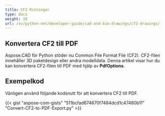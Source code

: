 ```yaml
---
title: CF2 Ritningar
type: docs
weight: 10
url: /sv/python-net/developer-guide/cad-and-bim-drawings/cf2-drawings/
---
```


## **Konvertera CF2 till PDF**

Aspose.CAD för Python stöder nu Common File Format File (CF2). CF2-filen innehåller 3D paketdesign eller andra modelldata. Denna artikel visar hur du kan konvertera CF2-filen till PDF med hjälp av **PdfOptions**.

## Exempelkod

Vänligen använd följande kodsnutt för att konvertera CF2 till PDF.

{{< gist "aspose-com-gists" "511bcfad674670f7484dcd1c47480b11" "Convert-CF2-to-PDF-Export.py" >}}
